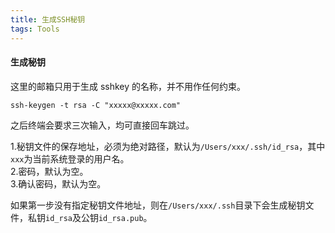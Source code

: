 ```yaml
---
title: 生成SSH秘钥
tags: Tools
---
```

#### 生成秘钥

这里的邮箱只用于生成 sshkey 的名称，并不用作任何约束。

```
ssh-keygen -t rsa -C "xxxxx@xxxxx.com"
```

之后终端会要求三次输入，均可直接回车跳过。

1.秘钥文件的保存地址，必须为绝对路径，默认为`/Users/xxx/.ssh/id_rsa`，其中`xxx`为当前系统登录的用户名。  
2.密码，默认为空。  
3.确认密码，默认为空。

如果第一步没有指定秘钥文件地址，则在`/Users/xxx/.ssh`目录下会生成秘钥文件，私钥`id_rsa`及公钥`id_rsa.pub`。

